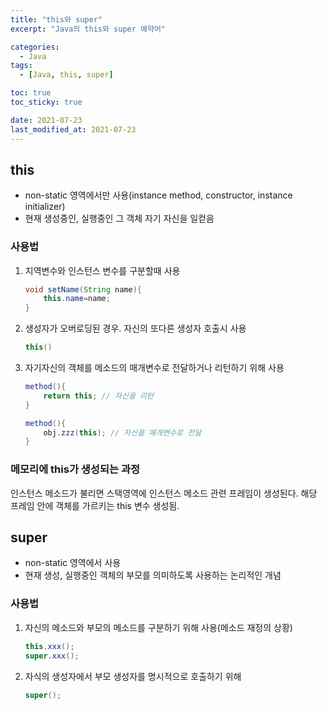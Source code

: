 ```yaml
---
title: "this와 super"
excerpt: "Java의 this와 super 예약어"

categories:
  - Java
tags:
  - [Java, this, super]

toc: true
toc_sticky: true

date: 2021-07-23
last_modified_at: 2021-07-23
---
```


## this

- non-static 영역에서만 사용(instance method, constructor, instance initializer)
- 현재 생성중인, 실행중인 그 객체 자기 자신을 일컫음

### 사용법

1. 지역변수와 인스턴스 변수를 구분할때 사용
   ```java
   void setName(String name){
       this.name=name;
   }
   ```
2. 생성자가 오버로딩된 경우. 자신의 또다른 생성자 호출시 사용
   ```java
   this()
   ```
3. 자기자신의 객체를 메소드의 매개변수로 전달하거나 리턴하기 위해 사용

   ```java
   method(){
       return this; // 자신을 리턴
   }

   method(){
       obj.zzz(this); // 자신을 매개변수로 전달
   }
   ```

### 메모리에 this가 생성되는 과정

인스턴스 메소드가 불리면 스택영역에 인스턴스 메소드 관련 프레임이 생성된다. 해당 프레임 안에 객체를 가르키는 this 변수 생성됨.

## super

- non-static 영역에서 사용
- 현재 생성, 실행중인 객체의 부모를 의미하도록 사용하는 논리적인 개념

### 사용법

1. 자신의 메소드와 부모의 메소드를 구분하기 위해 사용(메소드 재정의 상황)
   ```java
   this.xxx();
   super.xxx();
   ```
2. 자식의 생성자에서 부모 생성자를 명시적으로 호출하기 위해
   ```java
   super();
   ```
